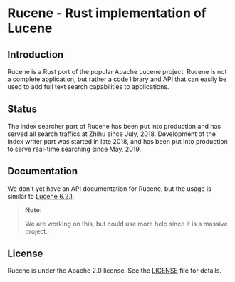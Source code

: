 Rucene - Rust implementation of Lucene
=====================================================================================

## Introduction

Rucene is a Rust port of the popular Apache Lucene project. Rucene is not a complete application, but rather a code library and API that can easily be used to add full text search capabilities to applications.

## Status

The index searcher part of Rucene has been put into production and has served all search traffics at Zhihu since July, 2018. Development of the index writer part was started in late 2018, and has been put into production to serve real-time searching since May, 2019.

## Documentation

We don't yet have an API documentation for Rucene, but the usage is similar to [Lucene 6.2.1](https://lucene.apache.org/core/6_2_1/).

> **Note:**
>
> We are working on this, but could use more help since it is a massive project.

## License

Rucene is under the Apache 2.0 license. See the [LICENSE](./LICENSE) file for details.
